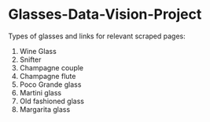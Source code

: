 # Glasses-Data-Vision-Project


Types of glasses and links for relevant scraped pages:
1. Wine Glass 
2. Snifter 
3. Champagne couple 
4. Champagne flute
5. Poco Grande glass 
6. Martini glass
7. Old fashioned glass 
8. Margarita glass
